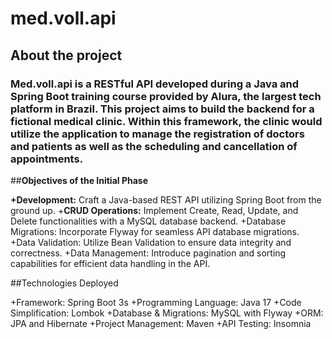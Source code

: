 # **med.voll.api**

## **About the project**

### **Med.voll.api** is a RESTful API developed during a Java and Spring Boot training course provided by Alura, the largest tech platform in Brazil. This project aims to build the backend for a fictional medical clinic. Within this framework, the clinic would utilize the application to manage the registration of doctors and patients as well as the scheduling and cancellation of appointments.

##**Objectives of the Initial Phase**

**+Development:** Craft a Java-based REST API utilizing Spring Boot from the ground up.
+**CRUD Operations:** Implement Create, Read, Update, and Delete functionalities with a MySQL database backend.
+Database Migrations: Incorporate Flyway for seamless API database migrations.
+Data Validation: Utilize Bean Validation to ensure data integrity and correctness.
+Data Management: Introduce pagination and sorting capabilities for efficient data handling in the API.

##Technologies Deployed

+Framework: Spring Boot 3s
+Programming Language: Java 17
+Code Simplification: Lombok
+Database & Migrations: MySQL with Flyway
+ORM: JPA and Hibernate
+Project Management: Maven
+API Testing: Insomnia
